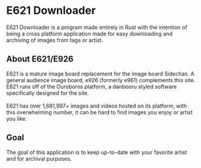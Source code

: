 # E621 Downloader
E621 Downloader is a program made entirely in Rust with the intention of being a cross platform application made for easy downloading and archiving of images from tags or artist.

## About E621/E926
E621 is a mature image board replacement for the image board Sidechan. A general audience image board, e926 (formerly e961) complements this site. E621 runs off of the Ouroboros platform, a danbooru styled software specifically designed for the site.
<br><br>
E621 has over 1,681,997+ images and videos hosted on its platform, with this overwhelming number, it can be hard to find images you enjoy or artist you like.

## Goal
The goal of this application is to keep up-to-date with your favorite artist and for archival purposes.
